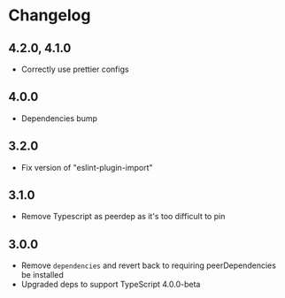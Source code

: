 # Changelog

## 4.2.0, 4.1.0

- Correctly use prettier configs

## 4.0.0

- Dependencies bump

## 3.2.0

- Fix version of "eslint-plugin-import"

## 3.1.0

- Remove Typescript as peerdep as it's too difficult to pin
  
## 3.0.0

- Remove `dependencies` and revert back to requiring peerDependencies be installed
- Upgraded deps to support TypeScript 4.0.0-beta
